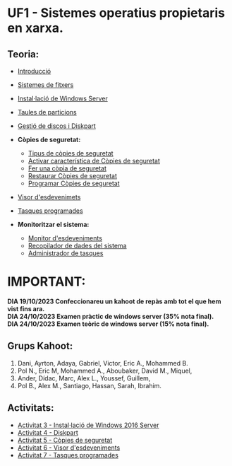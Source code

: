 # UF1 - Sistemes operatius propietaris en xarxa.

## Teoria:

- [Introducció](uf1_teoria_1.md)
- [Sistemes de fitxers](uf1_teoria_2.md)  
- [Instal·lació de Windows Server](instalacio.md)
- [Taules de particions](emmagatzematge.md)
- [Gestió de discos i Diskpart](cmd.md)

- **Còpies de seguretat:**
  - [Tipus de còpies de seguretat](backups0.md)
  - [Activar característica de Còpies de seguretat](backups1.md)
  - [Fer una còpia de seguretat](backups2.md)
  - [Restaurar Còpies de seguretat](backups3.md)
  - [Programar Còpies de seguretat](backups4.md)

- [Visor d'esdevenimets](visor_esdeveniments.md)
- [Tasques programades](tasques_programades.md)
- **Monitoritzar el sistema:**
  - [Monitor d'esdeveniments](monitor.md)
  - [Recopilador de dades del sistema](informes.md)
  - [Administrador de tasques](supervisio.md)
 
# IMPORTANT:
**DIA 19/10/2023 Confeccionareu un kahoot de repàs amb tot el que hem vist fins ara.** <br>
**DIA 24/10/2023 Examen pràctic de windows server (35% nota final).** <br>
**DIA 24/10/2023 Examen teòric de windows server (15% nota final).**

## Grups Kahoot:

1. Dani, Ayrton, Adaya, Gabriel, Victor, Eric A., Mohammed B.
2. Pol N., Eric M, Mohammed A., Aboubaker, David M., Miquel, 
3. Ander, Dídac, Marc, Alex L., Youssef, Guillem, 
4. Pol B., Alex M., Santiago, Hassan, Sarah, Ibrahim.


## Activitats:

- [Activitat 3 - Instal·lació de Windows 2016 Server](activitat3.md)
- [Activitat 4 - Diskpart](activitat4_diskpart.md)
- [Activitat 5 - Còpies de seguretat](activitat5_backups.md)
- [Activitat 6 - Visor d'esdeveniments](activitat6.md)
- [Activitat 7 - Tasques programades](activitat7.md)
  
